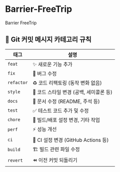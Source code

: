 # Barrier-FreeTrip
Barrier FreeTrip

## 📌 Git 커밋 메시지 카테고리 규칙

| 태그 | 설명 |
|------|------|
| `feat` | ✨ 새로운 기능 추가 |
| `fix` | 🐛 버그 수정 |
| `refactor` | ♻️ 코드 리팩토링 (동작 변화 없음) |
| `style` | 💄 코드 스타일 변경 (공백, 세미콜론 등) |
| `docs` | 📝 문서 수정 (README, 주석 등) |
| `test` | ✅ 테스트 코드 추가 및 수정 |
| `chore` | 🔧 빌드/배포 설정 변경, 기타 작업 |
| `perf` | ⚡ 성능 개선 |
| `ci` | 👷 CI 설정 변경 (GitHub Actions 등) |
| `build` | 🏗️ 빌드 관련 파일 수정 |
| `revert` | ⏪ 이전 커밋 되돌리기 |
